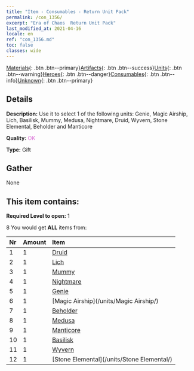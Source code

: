 ```yaml
---
title: "Item - Consumables - Return Unit Pack"
permalink: /con_1356/
excerpt: "Era of Chaos  Return Unit Pack"
last_modified_at: 2021-04-16
locale: en
ref: "con_1356.md"
toc: false
classes: wide
---
```

 [Materials](/Items/){: .btn .btn--primary}[Artifacts](/Items/Artifacts/){: .btn .btn--success}[Units](/Items/Units/){: .btn .btn--warning}[Heroes](/Items/Heroes/){: .btn .btn--danger}[Consumables](/Items/Consumables/){: .btn .btn--info}[Unknown](/Items/Unknown/){: .btn .btn--primary}

## Details
 **Description:** Use it to select 1 of the following units: Genie, Magic Airship, Lich, Basilisk, Mummy, Medusa, Nightmare, Druid, Wyvern, Stone Elemental, Beholder and Manticore

 **Quality:** <span style="color: #DA70D6">OK</span>

 **Type:** Gift

## Gather

  None

## This item contains:

 **Required Level to open:** 1

 8 You would get **ALL** items  from:

  | Nr | Amount |     Item    |
  |:---|:-------|:------------|
  | 1 | 1 | [Druid](/units/Druid/) |  | 
  | 2 | 1 | [Lich](/units/Lich/) |  | 
  | 3 | 1 | [Mummy](/units/Mummy/) |  | 
  | 4 | 1 | [Nightmare](/units/Nightmare/) |  | 
  | 5 | 1 | [Genie](/units/Genie/) |  | 
  | 6 | 1 | [Magic Airship](/units/Magic Airship/) |  | 
  | 7 | 1 | [Beholder](/units/Beholder/) |  | 
  | 8 | 1 | [Medusa](/units/Medusa/) |  | 
  | 9 | 1 | [Manticore](/units/Manticore/) |  | 
  | 10 | 1 | [Basilisk](/units/Basilisk/) |  | 
  | 11 | 1 | [Wyvern](/units/Wyvern/) |  | 
  | 12 | 1 | [Stone Elemental](/units/Stone Elemental/) |  | 

